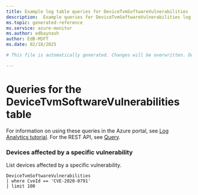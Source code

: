 ```yaml
---
title: Example log table queries for DeviceTvmSoftwareVulnerabilities
description:  Example queries for DeviceTvmSoftwareVulnerabilities log table
ms.topic: generated-reference
ms.service: azure-monitor
ms.author: edbaynash
author: EdB-MSFT
ms.date: 02/18/2025

# This file is automatically generated. Changes will be overwritten. Do not change this file directly. 

---
```


# Queries for the DeviceTvmSoftwareVulnerabilities table

For information on using these queries in the Azure portal, see [Log Analytics tutorial](/azure/azure-monitor/logs/log-analytics-tutorial). For the REST API, see [Query](/rest/api/loganalytics/query).


### Devices affected by a specific vulnerability  


List devices affected by a specific vulnerability.  

```query
DeviceTvmSoftwareVulnerabilities
| where CveId == 'CVE-2020-0791'
| limit 100 
```

